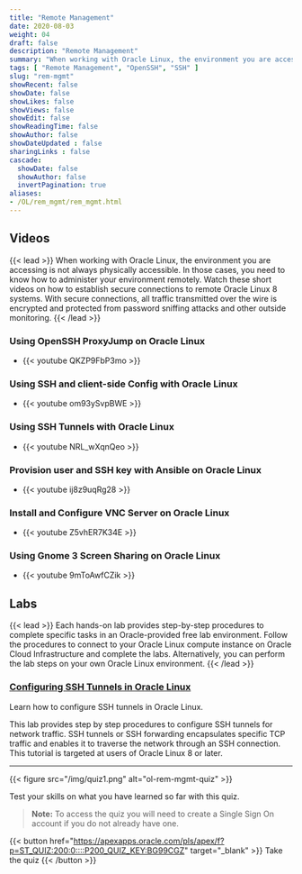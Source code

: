 ```yaml
---
title: "Remote Management"
date: 2020-08-03
weight: 04
draft: false
description: "Remote Management"
summary: "When working with Oracle Linux, the environment you are accessing is not always physically accessible. In those cases, you need to know how to administer your environment remotely. Watch these short videos on how to establish secure connections to remote Oracle Linux 8 systems. With secure connections, all traffic transmitted over the wire is encrypted and protected from password sniffing attacks and other outside monitoring."
tags: [ "Remote Management", "OpenSSH", "SSH" ]
slug: "rem-mgmt"
showRecent: false
showDate: false
showLikes: false
showViews: false
showEdit: false
showReadingTime: false
showAuthor: false
showDateUpdated : false
sharingLinks : false
cascade:
  showDate: false
  showAuthor: false
  invertPagination: true
aliases:
- /OL/rem_mgmt/rem_mgmt.html
---
```


## Videos

{{< lead >}} When working with Oracle Linux, the environment you are accessing is not always physically accessible. In those cases, you need to know how to administer your environment remotely. Watch these short videos on how to establish secure connections to remote Oracle Linux 8 systems. With secure connections, all traffic transmitted over the wire is encrypted and protected from password sniffing attacks and other outside monitoring. {{< /lead >}}

### Using OpenSSH ProxyJump on Oracle Linux

- {{< youtube QKZP9FbP3mo >}}

### Using SSH and client-side Config with Oracle Linux

- {{< youtube om93ySvpBWE >}}

### Using SSH Tunnels with Oracle Linux

- {{< youtube NRL_wXqnQeo >}}

### Provision user and SSH key with Ansible on Oracle Linux

- {{< youtube ij8z9uqRg28 >}}

### Install and Configure VNC Server on Oracle Linux

- {{< youtube Z5vhER7K34E >}}

### Using Gnome 3 Screen Sharing on Oracle Linux

- {{< youtube 9mToAwfCZik >}}

## Labs

{{< lead >}} Each hands-on lab provides step-by-step procedures to complete specific tasks in an Oracle-provided free lab environment. Follow the procedures to connect to your Oracle Linux compute instance on Oracle Cloud Infrastructure and complete the labs. Alternatively, you can perform the lab steps on your own Oracle Linux environment. {{< /lead >}}

### [Configuring SSH Tunnels in Oracle Linux](https://luna.oracle.com/lab/d1dc0830-fe30-48d4-8e5c-d30ad525e36e)

Learn how to configure SSH tunnels in Oracle Linux.

This lab provides step by step procedures to configure SSH tunnels for network traffic. SSH tunnels or SSH forwarding encapsulates specific TCP traffic and enables it to traverse the network through an SSH connection. This tutorial is targeted at users of Oracle Linux 8 or later.

---

{{< figure src="/img/quiz1.png" alt="ol-rem-mgmt-quiz" >}}

Test your skills on what you have learned so far with this quiz.

> **Note:** To access the quiz you will need to create a Single Sign On account if you do not already have one.

{{< button href="https://apexapps.oracle.com/pls/apex/f?p=ST_QUIZ:200:0::::P200_QUIZ_KEY:BG99CGZ" target="_blank" >}}
Take the quiz
{{< /button >}}
